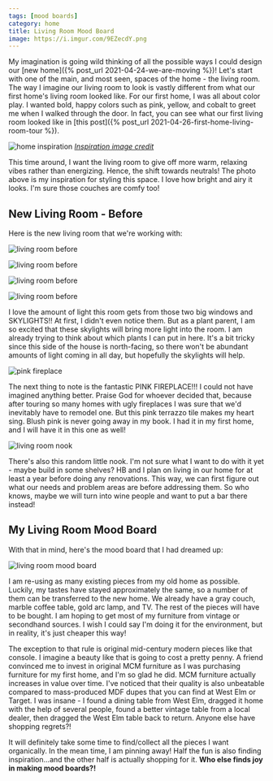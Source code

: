 ```yaml
---
tags: [mood boards]
category: home
title: Living Room Mood Board
image: https://i.imgur.com/9EZecdY.png
---
```


My imagination is going wild thinking of all the possible ways I could design our [new home]({% post_url 2021-04-24-we-are-moving %})! Let's start with one of the main, and most seen, spaces of the home - the living room. The way I imagine our living room to look is vastly different from what our first home's living room looked like. For our first home, I was all about color play. I wanted bold, happy colors such as pink, yellow, and cobalt to greet me when I walked through the door. In fact, you can see what our first living room looked like in [this post]({% post_url 2021-04-26-first-home-living-room-tour %}).

![home inspiration](https://i.imgur.com/fSm8CjC.jpg)
*[Inspiration image credit](https://theeverymom.com/home-tour-amy-elizabeth-peters/)*

This time around, I want the living room to give off more warm, relaxing vibes rather than energizing. Hence, the shift towards neutrals! The photo above is my inspiration for styling this space. I love how bright and airy it looks. I'm sure those couches are comfy too!

## New Living Room - Before

Here is the new living room that we're working with:

![living room before](https://i.imgur.com/944FsOT.jpg)

![living room before](https://i.imgur.com/kxRXuUA.jpg)

![living room before](https://i.imgur.com/jZl6TDY.jpg)

![living room before](https://i.imgur.com/EQlUdoC.jpg)

I love the amount of light this room gets from those two big windows and SKYLIGHTS!! At first, I didn't even notice them. But as a plant parent, I am so excited that these skylights will bring more light into the room. I am already trying to think about which plants I can put in here. It's a bit tricky since this side of the house is north-facing, so there won't be abundant amounts of light coming in all day, but hopefully the skylights will help.

![pink fireplace](https://i.imgur.com/MoWW4me.jpg)

The next thing to note is the fantastic PINK FIREPLACE!!! I could not have imagined anything better. Praise God for whoever decided that, because after touring so many homes with ugly fireplaces I was sure that we'd inevitably have to remodel one. But this pink terrazzo tile makes my heart sing. Blush pink is never going away in my book. I had it in my first home, and I will have it in this one as well!

![living room nook](https://i.imgur.com/tvuwIPl.jpg)

There's also this random little nook. I'm not sure what I want to do with it yet - maybe build in some shelves? HB and I plan on living in our home for at least a year before doing any renovations. This way, we can first figure out what our needs and problem areas are before addressing them. So who knows, maybe we will turn into wine people and want to put a bar there instead!

## My Living Room Mood Board

With that in mind, here's the mood board that I had dreamed up:

![living room mood board](https://i.imgur.com/9EZecdY.png)

I am re-using as many existing pieces from my old home as possible. Luckily, my tastes have stayed approximately the same, so a number of them can be transferred to the new home. We already have a gray couch, marble coffee table, gold arc lamp, and TV. The rest of the pieces will have to be bought. I am hoping to get most of my furniture from vintage or secondhand sources. I wish I could say I'm doing it for the environment, but in reality, it's just cheaper this way!

The exception to that rule is original mid-century modern pieces like that console. I imagine a beauty like that is going to cost a pretty penny. A friend convinced me to invest in original MCM furniture as I was purchasing furniture for my first home, and I'm so glad he did. MCM furniture actually increases in value over time. I've noticed that their quality is also unbeatable compared to mass-produced MDF dupes that you can find at West Elm or Target. I was insane - I found a dining table from West Elm, dragged it home with the help of several people, found a better vintage table from a local dealer, then dragged the West Elm table back to return. Anyone else have shopping regrets?!

It will definitely take some time to find/collect all the pieces I want organically. In the mean time, I am pinning away! Half the fun is also finding inspiration...and the other half is actually shopping for it. **Who else finds joy in making mood boards?!**

<div class="text-center"><a data-pin-do="embedBoard" data-pin-board-width="900" data-pin-scale-height="500" data-pin-scale-width="80" href="https://www.pinterest.com/heyletsplaywithdirt/living-room/"></a></div>